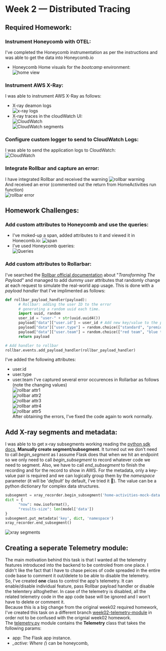 # Week 2 — Distributed Tracing

## Required Homework:
### Instrument Honeycomb with OTEL:
I've completed the Honeycomb instrumentation as per the instructions and was able to get the data into Honeycomb.io  
* Honeycomb Home visuals for the *bootcamp* environment:  
![home view](assests/week02/req-hw-honeycom01.png)  


### Instrument AWS X-Ray:
I was able to instrument AWS X-Ray as follows:  
* X-ray deamon logs  
![x-ray logs](assests/week02/req-hw-xray-05.png)  
* X-ray traces in the cloudWatch UI:  
![CloudWatch](assests/week02/req-hw-xray-06.png)  
![CloudWatch segments](assests/week02/req-hw-xray-07.png)  

### Configure custom logger to send to CloudWatch Logs:
I was able to send the application logs to CloudWatch:  
![CloudWatch](assests/week02/req-hw-cloudwatch-01.png)  

### Integrate Rollbar and capture an error:
I have integrated Rollbar and received the warning
![rollbar warning](assests/week02/req-hw-rollbar-01.png)  
And received an error (commented out the return from HomeActivities run function)  
![rollbar error](assests/week02/req-hw-rollbar-02.png) 

## Homework Challenges:
### Add custom attributes to Honeycomb and use the queries:
* I've moked-up a span, added attributes to it and viewed it in Honecomb.io: 
![span](assests/week02/req-hw-honeycom02.png)  
* I've used Honeycomb queries:  
![Queries](assests/week02/req-hw-honeycom03.png)  

### Add custom attributes to Rollarbar:
I've searched the [Rollbar official documentation](https://docs.rollbar.com/docs/python#transforming-the-payload) about "*Transforming The Payload*" and managed to add dummy *user* attributes that randomly change at each request to simulate the real-world app usage. This is done with a *payload handler* that I've implimented as follows:
```python
def rollbar_payload_handler(payload): 
      # Rollbar: adding the user ID to the error
      # generating a random uuid each time.
      import uuid, random
      user_id = "user-" + str(uuid.uuid4())
      payload["data"]["user.id"] = user_id # Add new key/value to the payload
      payload["data"]["user.type"] = random.choice(["standard", "premium"])
      payload["data"]["user.team"] = random.choice(["red team", "blue team", "green team", "yellow team"])
      return payload

# Add handler to rollbar
rollbar.events.add_payload_handler(rollbar_payload_handler)

```


I've added the following attributes:
* user.id
* user.type
* user.team
I've captured several error occurences in Rollarbar as follows (note the changing values)  
![rollbar attr1](assests/week02/hw-ch-rollbar-01.png)  
![rollbar attr2](assests/week02/hw-ch-rollbar-02.png)  
![rollbar attr3](assests/week02/hw-ch-rollbar-03.png)  
![rollbar attr4](assests/week02/hw-ch-rollbar-04.png)  
![rollbar attr5](assests/week02/hw-ch-rollbar-05.png)  
After obtaining the errors, I've fixed the code again to work normally.

## Add X-ray segments and metadata:
I was able to to get x-ray subsegments working reading the [python sdk docs](https://docs.aws.amazon.com/xray-sdk-for-python/latest/reference/basic.html), **Manually create segment/subsegment**. It turned out we don't need to call *begin_segment* as I assume Flask does that when we hit an endpoint so we only need to call *begin_subsegment* to record whatever code we need to segment. Also, we have to call *end_subsegment* to finish the recording and for the record to show in AWS. For the metadata, only a key-value pair is required and we can logically group them by the *namespace* parameter (it will be '*default*' by default, I've tried it 🙂). The value can be a python dictionary for complex data structures.  
```python
subsegment = xray_recorder.begin_subsegment('home-activities-mock-data')
dict = {
      "now": now.isoformat(),
      "results-size": len(model['data'])
}
subsegment.put_metadata('key', dict, 'namespace')
xray_recorder.end_subsegment()
```
![xray segments](assests/week02/req-hw-xray-08.png)  

## Creating a seperate Telemetry module:
The main motivation behind this task is that I wanted all the telemetry features introduced into the backend to be controled from one place. I didn't like the fact that I have to chase peices of code spreaded in the entire code base to comment it out/delete to be able to disable the telemetry.  
So, I've created **one** class to control the app's telemetry. It can enable/disable individual feature, pass Rollbar payload handler or disable the telemtery alltoghether. In case of the telemetry is disabled, all the related telemetry code in the app code base will be ignored and I won't have to delete or comment it.  
Because this is a big change from the original week02 required homework, I've created this task on a different branch [week02-telemetry-module](https://github.com/FadyGrAb/aws-bootcamp-cruddur-2023/tree/week02-telemetry-module/backend-flask) in order not to be confused with the orignial week02 homework.  
The [telemetry.py](https://github.com/FadyGrAb/aws-bootcamp-cruddur-2023/blob/week02-telemetry-module/backend-flask/telemetry.py) module contains the **Telemetry** class that takes the following params:  
* app: The Flask app instance.
* *_active: Where (*) can be honeycomb, 